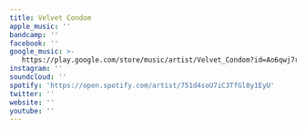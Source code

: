 ```yaml
---
title: Velvet Condom
apple_music: ''
bandcamp: ''
facebook: ''
google_music: >-
   https://play.google.com/store/music/artist/Velvet_Condom?id=Ao6qwj7r3kzm5putu5lkeuzn2pq
instagram: ''
soundcloud: ''
spotify: 'https://open.spotify.com/artist/751d4soU7iC3TfGl8y1EyU'
twitter: ''
website: ''
youtube: ''
---
```

